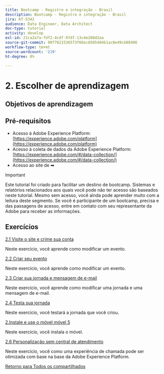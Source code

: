 ```yaml
---
title: Bootcamp - Registro e integração - Brasil
description: Bootcamp - Registro e integração - Brasil
jira: KT-5342
audience: Data Engineer, Data Architect
doc-type: tutorial
activity: develop
exl-id: 21ca2a7a-fdf2-4cdf-97df-13c4e208d2ea
source-git-commit: 90f7621536573f60ac6585404b1ac0e49cb08496
workflow-type: tm+mt
source-wordcount: '219'
ht-degree: 0%

---
```


# 2. Escolher de aprendizagem

## Objetivos de aprendizagem

## Pré-requisitos

- Acesso à Adobe Experience Platform: [https://experience.adobe.com/platform](https://experience.adobe.com/platform)
- Acesso à coleta de dados da Adobe Experience Platform: [https://experience.adobe.com/#/data-collection/](https://experience.adobe.com/#/data-collection/)
- Acesso ao site de ➡

>[!IMPORTANT]
>
>Este tutorial foi criado para facilitar um destino de bootcamp. Sistemas e relatórios relacionados aos quais você pode não ter acesso são baseados neste tutorial. Mesmo sem acesso, você ainda pode aprender muito com a leitura deste segmento. Se você é participante de um bootcamp, precisa e das passagens de acesso, entre em contato com seu representante da Adobe para receber as informações.

## Exercícios

[2.1 Visite o site e crime sua conta](./ex1.md)

Neste exercício, você aprende como modificar um evento.

[2.2 Criar seu evento](./ex2.md)

Neste exercício, você aprende como modificar um evento.

[2.3 Criar sua jornada e mensagem de e-mail](./ex3.md)

Neste exercício, você aprende como modificar uma jornada e uma mensagem de e-mail.

[2.4 Testa sua jornada](./ex4.md)

Neste exercício, você testará a jornada que você criou.

[2.Instale e use o móvel móvel 5](./ex5.md)

Neste exercício, você instala o móvel.

[2.6 Personalização sem central de atendimento](./ex6.md)

Neste exercício, você como uma experiência de chamada pode ser otimizada com base na base da Adobe Experience Platform.

[Retorno para Todos os compartilhados](../../overview.md)
